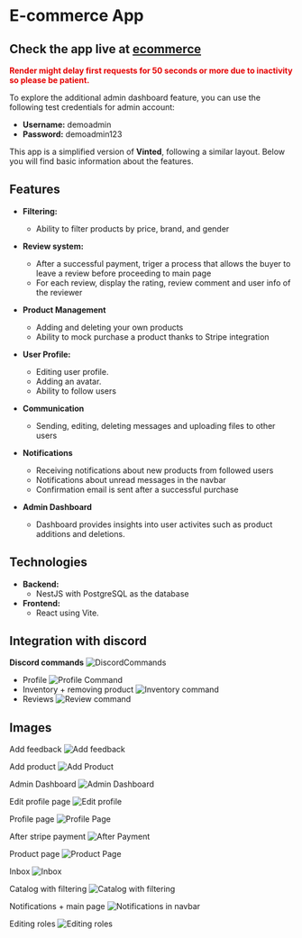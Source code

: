 # E-commerce App

## Check the app live at [ecommerce](https://exquisite-pasca-338883.netlify.app/login)

<font color='#e50000'>**Render might delay first requests for 50 seconds or more due to inactivity so please be patient.**</font>

To explore the additional admin dashboard feature, you can use the following test credentials for admin account:

- **Username:** demoadmin
- **Password:** demoadmin123

This app is a simplified version of **Vinted**, following a similar layout. Below you will find basic information about the features.

## Features

- **Filtering:**

  - Ability to filter products by price, brand, and gender

- **Review system:**

  - After a successful payment, triger a process that allows the buyer to leave a review before proceeding to main page
  - For each review, display the rating, review comment and user info of the reviewer

- **Product Management**
  - Adding and deleting your own products
  - Ability to mock purchase a product thanks to Stripe integration
- **User Profile:**

  - Editing user profile.
  - Adding an avatar.
  - Ability to follow users

- **Communication**

  - Sending, editing, deleting messages and uploading files to other users

- **Notifications**

  - Receiving notifications about new products from followed users
  - Notifications about unread messages in the navbar
  - Confirmation email is sent after a successful purchase

- **Admin Dashboard**
  - Dashboard provides insights into user activites such as product additions and deletions.

## Technologies

- **Backend:**
  - NestJS with PostgreSQL as the database
- **Frontend:**
  - React using Vite.

## Integration with discord 
 **Discord commands**
  ![DiscordCommands](/readmeImages/Discord%20commands%20(2).png)

  - Profile
   ![Profile Command](/readmeImages/Profile%20command.png)
  - Inventory + removing product ![Inventory  command](/readmeImages/Inventory%20command.png)
  - Reviews ![Review command](/readmeImages/Reviews%20command.png)
## Images



Add feedback
![Add feedback](/readmeImages/addFeedback.png)

Add product
![Add Product](/readmeImages/addProduct.png)

Admin Dashboard
![Admin Dashboard](/readmeImages/AdminDashboardFeedbacks.png)

Edit profile page
![Edit profile](/readmeImages/EditProfile.png)

Profile page
![Profile Page](/readmeImages/ProfilePage.png)

After stripe payment
![After Payment](/readmeImages/PaymentSuccess.png)

Product page
![Product Page](/readmeImages/productPage.png)

Inbox
![Inbox](/readmeImages/Inbox.png)

Catalog with filtering
![Catalog with filtering](/readmeImages/WomanCatalog.png)

Notifications + main page
![Notifications in navbar](/readmeImages/mainPageShowNotifications.png)

Editing roles
![Editing roles](/readmeImages/EditRole.png)


